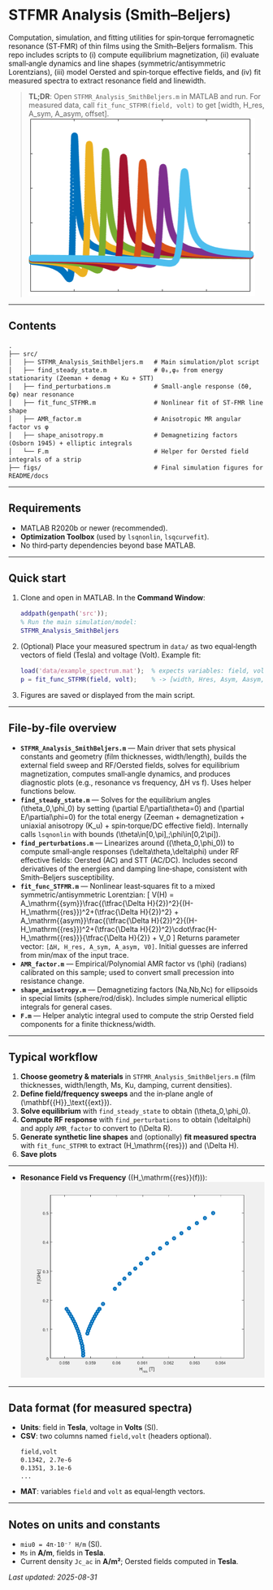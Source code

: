 # STFMR Analysis (Smith–Beljers)
Computation, simulation, and fitting utilities for spin‑torque ferromagnetic resonance (ST‑FMR) of thin films using the Smith–Beljers formalism. This repo includes scripts to (i) compute equilibrium magnetization, (ii) evaluate small‑angle dynamics and line shapes (symmetric/antisymmetric Lorentzians), (iii) model Oersted and spin‑torque effective fields, and (iv) fit measured spectra to extract resonance field and linewidth.

> **TL;DR**: Open `STFMR_Analysis_SmithBeljers.m` in MATLAB and run. For measured data, call `fit_func_STFMR(field, volt)` to get [width, H_res, A_sym, A_asym, offset].
![STFMR traces](figs/stfmr_example.png)
---

## Contents
```
.
├── src/
│   ├── STFMR_Analysis_SmithBeljers.m   # Main simulation/plot script
│   ├── find_steady_state.m             # θ₀,φ₀ from energy stationarity (Zeeman + demag + Ku + STT)
│   ├── find_perturbations.m            # Small‑angle response (δθ, δφ) near resonance
│   ├── fit_func_STFMR.m                # Nonlinear fit of ST‑FMR line shape
│   ├── AMR_factor.m                    # Anisotropic MR angular factor vs φ
│   ├── shape_anisotropy.m              # Demagnetizing factors (Osborn 1945) + elliptic integrals
│   └── F.m                             # Helper for Oersted field integrals of a strip
├── figs/                               # Final simulation figures for README/docs
```

---

## Requirements
- MATLAB R2020b or newer (recommended).
- **Optimization Toolbox** (used by `lsqnonlin`, `lsqcurvefit`).
- No third‑party dependencies beyond base MATLAB.

---

## Quick start
1. Clone and open in MATLAB. In the **Command Window**:
   ```matlab
   addpath(genpath('src'));
   % Run the main simulation/model:
   STFMR_Analysis_SmithBeljers
   ```
2. (Optional) Place your measured spectrum in `data/` as two equal‑length vectors of field (Tesla) and voltage (Volt). Example fit:
   ```matlab
   load('data/example_spectrum.mat');  % expects variables: field, volt
   p = fit_func_STFMR(field, volt);    % -> [width, Hres, Asym, Aasym, offset]
   ```
3. Figures are saved or displayed from the main script.

---

## File‑by‑file overview
- **`STFMR_Analysis_SmithBeljers.m`** — Main driver that sets physical constants and geometry (film thicknesses, width/length), builds the external field sweep and RF/Oersted fields, solves for equilibrium magnetization, computes small‑angle dynamics, and produces diagnostic plots (e.g., resonance vs frequency, ΔH vs f). Uses helper functions below.
- **`find_steady_state.m`** — Solves for the equilibrium angles \(\theta_0,\phi_0\) by setting \(\partial E/\partial\theta=0\) and \(\partial E/\partial\phi=0\) for the total energy (Zeeman + demagnetization + uniaxial anisotropy \(K_u\) + spin‑torque/DC effective field). Internally calls `lsqnonlin` with bounds \(\theta\in[0,\pi],\;\phi\in[0,2\pi]\).
- **`find_perturbations.m`** — Linearizes around \((\theta_0,\phi_0)\) to compute small‑angle responses \(\delta\theta,\delta\phi\) under RF effective fields: Oersted (AC) and STT (AC/DC). Includes second derivatives of the energies and damping line‑shape, consistent with Smith–Beljers susceptibility.
- **`fit_func_STFMR.m`** — Nonlinear least‑squares fit to a mixed symmetric/antisymmetric Lorentzian:
  \[ V(H) = A_\mathrm{{sym}}\frac{(\tfrac{\Delta H}{2})^2}{(H-H_\mathrm{{res}})^2+(\tfrac{\Delta H}{2})^2}
          + A_\mathrm{{asym}}\frac{(\tfrac{\Delta H}{2})^2}{(H-H_\mathrm{{res}})^2+(\tfrac{\Delta H}{2})^2}\cdot\frac{H-H_\mathrm{{res}}}{\tfrac{\Delta H}{2}} + V_0 \]
  Returns parameter vector: `[ΔH, H_res, A_sym, A_asym, V0]`. Initial guesses are inferred from min/max of the input trace.
- **`AMR_factor.m`** — Empirical/Polynomial AMR factor vs \(\phi\) (radians) calibrated on this sample; used to convert small precession into resistance change.
- **`shape_anisotropy.m`** — Demagnetizing factors (Na,Nb,Nc) for ellipsoids in special limits (sphere/rod/disk). Includes simple numerical elliptic integrals for general cases.
- **`F.m`** — Helper analytic integral used to compute the strip Oersted field components for a finite thickness/width.

---

## Typical workflow
1. **Choose geometry & materials** in `STFMR_Analysis_SmithBeljers.m` (film thicknesses, width/length, Ms, Ku, damping, current densities).
2. **Define field/frequency sweeps** and the in‑plane angle of \(\mathbf{{H}}_\text{{ext}}\).
3. **Solve equilibrium** with `find_steady_state` to obtain \(\theta_0,\phi_0\).
4. **Compute RF response** with `find_perturbations` to obtain \(\delta\phi\) and apply `AMR_factor` to convert to \(\Delta R\).
5. **Generate synthetic line shapes** and (optionally) **fit measured spectra** with `fit_func_STFMR` to extract \(H_\mathrm{{res}}\) and \(\Delta H\).
6. **Save plots**

---

- **Resonance Field vs Frequency** (\(H_\mathrm{{res}}(f)\)):  
  ![Hres vs f](figs/hres_vs_f.png)

---

## Data format (for measured spectra)
- **Units**: field in **Tesla**, voltage in **Volts** (SI).
- **CSV**: two columns named `field,volt` (headers optional).  
  ```csv
  field,volt
  0.1342, 2.7e-6
  0.1351, 3.1e-6
  ...
  ```
- **MAT**: variables `field` and `volt` as equal‑length vectors.

---

## Notes on units and constants
- `miu0 = 4π·10⁻⁷ H/m` (SI).  
- `Ms` in **A/m**, fields in **Tesla**.  
- Current density `Jc_ac` in **A/m²**; Oersted fields computed in **Tesla**.

*Last updated: 2025-08-31*
